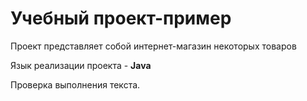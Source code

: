 # Учебный проект-пример

Проект представляет собой интернет-магазин некоторых товаров

Язык реализации проекта - **Java**

Проверка выполнения текста.
